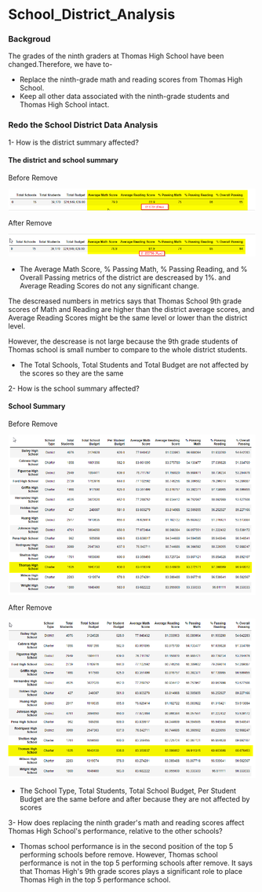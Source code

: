 # School_District_Analysis


### Backgroud 

The grades of the ninth graders at Thomas High School have been changed.Therefore, we have to-

- Replace the ninth-grade math and reading scores from Thomas High School.
- Keep all other data associated with the ninth-grade students and Thomas High School intact.

### Redo the School District Data Analysis

1- How is the district summary affected?
#### The district and school summary

Before Remove

![DistrictSummaryFull](Images/DistrictSummaryFull.png)

After Remove

![DistrictSummaryLess](Images/DistrictSummaryLess.png)

- The Average Math Score, % Passing Math, % Passing Reading, and % Overall Passing metrics of the district are descreased by 1%. and  Average Reading Scores do not any significant change.

The descreased numbers in metrics says that Thomas School 9th grade scores of Math and Reading are higher than the district average scores, and Average Reading Scores might be the same level or lower than the district level. 

However, the descrease is not large because the 9th grade students of Thomas school is small number to compare to the whole district students.
- The Total Schools, Total Students and Total Budget are not affected by the scores so they are the same

2- How is the school summary affected?

#### School Summary

Before Remove

![SchoolPerformFull](Images/SchoolPerformFull.png)

After Remove

![SchoolPerformLess](Images/SchoolPerformLess.png)

- The School Type, Total Students, Total School Budget, Per Student Budget are the same before and after because they are not affected by scores

3- How does replacing the ninth grader's math and reading scores affect Thomas High School's performance, relative to the other schools?


- Thomas school performance is in the second position of the top 5 performing schools before remove. However, Thomas school performance is not in the top 5 performing schools after remove. 
It says that Thomas High's 9th grade scores plays a significant role to place Thomas High in the top 5 performance school. 


